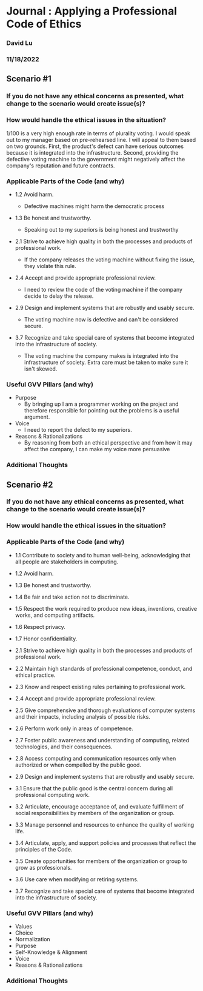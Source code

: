 # Journal : Applying a Professional Code of Ethics
### David Lu
### 11/18/2022


## Scenario #1

### If you do not have any ethical concerns as presented, what change to the scenario would create issue(s)?


### How would handle the ethical issues in the situation?
1/100 is a very high enough rate in terms of plurality voting. I would speak out to my manager based
on pre-rehearsed line. I will appeal to them based on two grounds. First, the product's defect can
have serious outcomes because it is integrated into the infrastructure. Second, providing the 
defective voting machine to the government might negatively affect the company's reputation and
future contracts.

### Applicable Parts of the Code (and why)


* 1.2 Avoid harm.
  * Defective machines might harm the democratic process
* 1.3 Be honest and trustworthy.
  * Speaking out to my superiors is being honest and trustworthy


* 2.1 Strive to achieve high quality in both the processes and products of professional work.
  * If the company releases the voting machine without fixing the issue, they violate this rule.
* 2.4 Accept and provide appropriate professional review.
  * I need to review the code of the voting machine if the company decide to delay the release.
* 2.9 Design and implement systems that are robustly and usably secure.
  * The voting machine now is defective and can't be considered secure.

* 3.7 Recognize and take special care of systems that become integrated into the infrastructure of society.
  * The voting machine the company makes is integrated into the infrastructure of society. Extra care
  must be taken to make sure it isn't skewed.

### Useful GVV Pillars (and why)

* Purpose
  * By bringing up I am a programmer working on the project and therefore responsible for pointing 
  out the problems is a useful argument.
* Voice
  * I need to report the defect to my superiors.
* Reasons & Rationalizations
  * By reasoning from both an ethical perspective and from how it may affect the company, I can make
  my voice more persuasive

### Additional Thoughts



## Scenario #2

### If you do not have any ethical concerns as presented, what change to the scenario would create issue(s)?


### How would handle the ethical issues in the situation?


### Applicable Parts of the Code (and why)

* 1.1 Contribute to society and to human well-being, acknowledging that all people are stakeholders in computing.
* 1.2 Avoid harm.
* 1.3 Be honest and trustworthy.
* 1.4 Be fair and take action not to discriminate.
* 1.5 Respect the work required to produce new ideas, inventions, creative works, and computing artifacts.
* 1.6 Respect privacy.
* 1.7 Honor confidentiality.

* 2.1 Strive to achieve high quality in both the processes and products of professional work.
* 2.2 Maintain high standards of professional competence, conduct, and ethical practice.
* 2.3 Know and respect existing rules pertaining to professional work.
* 2.4 Accept and provide appropriate professional review.
* 2.5 Give comprehensive and thorough evaluations of computer systems and their impacts, including analysis of possible risks.
* 2.6 Perform work only in areas of competence.
* 2.7 Foster public awareness and understanding of computing, related technologies, and their consequences.
* 2.8 Access computing and communication resources only when authorized or when compelled by the public good.
* 2.9 Design and implement systems that are robustly and usably secure.

* 3.1 Ensure that the public good is the central concern during all professional computing work.
* 3.2 Articulate, encourage acceptance of, and evaluate fulfillment of social responsibilities by members of the organization or group.
* 3.3 Manage personnel and resources to enhance the quality of working life.
* 3.4 Articulate, apply, and support policies and processes that reflect the principles of the Code.
* 3.5 Create opportunities for members of the organization or group to grow as professionals.
* 3.6 Use care when modifying or retiring systems.
* 3.7 Recognize and take special care of systems that become integrated into the infrastructure of society.


### Useful GVV Pillars (and why)

* Values
* Choice
* Normalization
* Purpose
* Self-Knowledge & Alignment
* Voice
* Reasons & Rationalizations


### Additional Thoughts
 